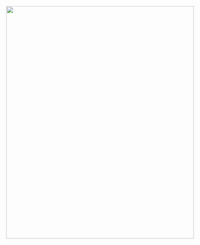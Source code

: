 <img src="https://res.cloudinary.com/lonecrow/image/upload/v1641774780/Portfolio/messagif_txeo1p.gif" width="100%" height="40%">


<!--
**LaurieLonecrow/LaurieLonecrow** is a ✨ _special_ ✨ repository because its `README.md` (this file) appears on your GitHub profile.

Here are some ideas to get you started:

- 🔭 I’m currently working on ...
- 🌱 I’m currently learning ...
- 👯 I’m looking to collaborate on ...
- 🤔 I’m looking for help with ...
- 💬 Ask me about ...
- 📫 How to reach me: ...
- 😄 Pronouns: ...
- ⚡ Fun fact: ...
-->
